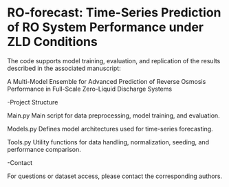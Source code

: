 # RO-forecast: Time-Series Prediction of RO System Performance under ZLD Conditions

The code supports model training, evaluation, and replication of the results described in the associated manuscript:

A Multi-Model Ensemble for Advanced Prediction of Reverse Osmosis Performance in Full-Scale Zero-Liquid Discharge Systems

-Project Structure

Main.py
Main script for data preprocessing, model training, and evaluation.

Models.py
Defines model architectures used for time-series forecasting.

Tools.py
Utility functions for data handling, normalization, seeding, and performance comparison.

-Contact

For questions or dataset access, please contact the corresponding authors.
